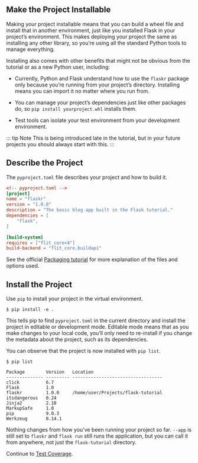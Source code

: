 ## Make the Project Installable

Making your project installable means that you can build a wheel file and install that in another environment, just like you installed Flask in your project’s environment. This makes deploying your project the same as installing any other library, so you’re using all the standard Python tools to manage everything.

Installing also comes with other benefits that might not be obvious from the tutorial or as a new Python user, including:

- Currently, Python and Flask understand how to use the `flaskr` package only because you’re running from your project’s directory. Installing means you can import it no matter where you run from.

- You can manage your project’s dependencies just like other packages do, so `pip install yourproject.whl` installs them.

- Test tools can isolate your test environment from your development environment.

::: tip Note
This is being introduced late in the tutorial, but in your future projects you should always start with this.
:::

## Describe the Project

The `pyproject.toml` file describes your project and how to build it.

```toml
<!-- pyproject.toml -->
[project]
name = "flaskr"
version = "1.0.0"
description = "The basic blog app built in the Flask tutorial."
dependencies = [
    "flask",
]

[build-system]
requires = ["flit_core<4"]
build-backend = "flit_core.buildapi"
```

See the official [Packaging tutorial](https://packaging.python.org/tutorials/packaging-projects/) for more explanation of the files and options used.

## Install the Project

Use `pip` to install your project in the virtual environment.

```shell
$ pip install -e .
```

This tells pip to find `pyproject.toml` in the current directory and install the project in editable or development mode. Editable mode means that as you make changes to your local code, you’ll only need to re-install if you change the metadata about the project, such as its dependencies.

You can observe that the project is now installed with `pip list`.

```shell
$ pip list

Package        Version   Location
-------------- --------- ----------------------------------
click          6.7
Flask          1.0
flaskr         1.0.0     /home/user/Projects/flask-tutorial
itsdangerous   0.24
Jinja2         2.10
MarkupSafe     1.0
pip            9.0.3
Werkzeug       0.14.1
```

Nothing changes from how you’ve been running your project so far. `--app` is still set to `flaskr` and `flask run` still runs the application, but you can call it from anywhere, not just the `flask-tutorial` directory.

Continue to [Test Coverage](https://flask.palletsprojects.com/en/2.3.x/tutorial/tests/).
